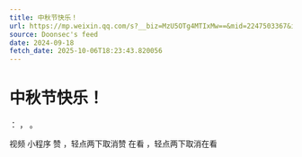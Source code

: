 ```yaml
---
title: 中秋节快乐！
url: https://mp.weixin.qq.com/s?__biz=MzU5OTg4MTIxMw==&mid=2247503367&idx=1&sn=154f6206d79f08903cf53df420e2aacf
source: Doonsec's feed
date: 2024-09-18
fetch_date: 2025-10-06T18:23:43.820056
---
```


# 中秋节快乐！

：
，
。

视频
小程序
赞
，轻点两下取消赞
在看
，轻点两下取消在看